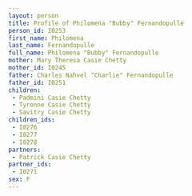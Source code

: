 ```yaml
---
layout: person
title: Profile of Philomena "Bubby" Fernandopulle
person_id: I0253
first_name: Philomena
last_name: Fernandopulle
full_name: Philomena "Bubby" Fernandopulle
mother: Mary Theresa Casie Chetty
mother_id: I0245
father: Charles Nahvel "Charlie" Fernandopulle
father_id: I0251
children:
 - Padmini Casie Chetty
 - Tyronne Casie Chetty
 - Savitry Casie Chetty
children_ids:
 - I0276
 - I0277
 - I0278
partners:
 - Patrick Casie Chetty
partner_ids:
 - I0271
sex: F
---
```


